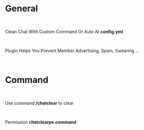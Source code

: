 # General

<br>

Clean Chat With Custom Command Or Auto At **config.yml**

<br>

Plugin Helps You Prevent Member Advertising, Spam, Swearing ...

<br>

# Command

<br>

Use command **/chatclear** to clear

<br>

Permission **chatclearpe.command**
